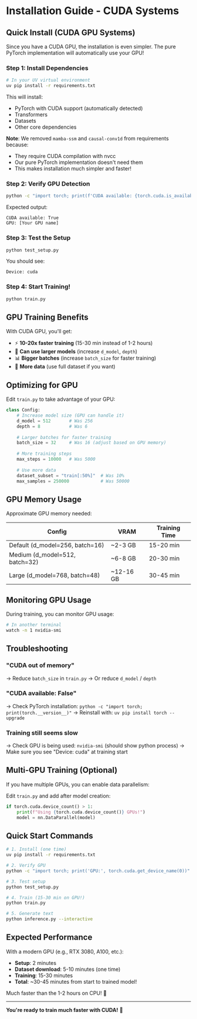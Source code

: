 # Installation Guide - CUDA Systems

## Quick Install (CUDA GPU Systems)

Since you have a CUDA GPU, the installation is even simpler. The pure PyTorch implementation will automatically use your GPU!

### Step 1: Install Dependencies

```bash
# In your UV virtual environment
uv pip install -r requirements.txt
```

This will install:
- PyTorch with CUDA support (automatically detected)
- Transformers
- Datasets
- Other core dependencies

**Note**: We removed `mamba-ssm` and `causal-conv1d` from requirements because:
- They require CUDA compilation with nvcc
- Our pure PyTorch implementation doesn't need them
- This makes installation much simpler and faster!

### Step 2: Verify GPU Detection

```bash
python -c "import torch; print(f'CUDA available: {torch.cuda.is_available()}'); print(f'GPU: {torch.cuda.get_device_name(0) if torch.cuda.is_available() else \"N/A\"}')"
```

Expected output:
```
CUDA available: True
GPU: [Your GPU name]
```

### Step 3: Test the Setup

```bash
python test_setup.py
```

You should see:
```
Device: cuda
```

### Step 4: Start Training!

```bash
python train.py
```

## GPU Training Benefits

With CUDA GPU, you'll get:
- ⚡ **10-20x faster training** (15-30 min instead of 1-2 hours)
- 🚀 **Can use larger models** (increase `d_model`, `depth`)
- 📊 **Bigger batches** (increase `batch_size` for faster training)
- 💪 **More data** (use full dataset if you want)

## Optimizing for GPU

Edit `train.py` to take advantage of your GPU:

```python
class Config:
    # Increase model size (GPU can handle it)
    d_model = 512       # Was 256
    depth = 8           # Was 6
    
    # Larger batches for faster training
    batch_size = 32     # Was 16 (adjust based on GPU memory)
    
    # More training steps
    max_steps = 10000   # Was 5000
    
    # Use more data
    dataset_subset = "train[:50%]"  # Was 10%
    max_samples = 250000            # Was 50000
```

## GPU Memory Usage

Approximate GPU memory needed:

| Config | VRAM | Training Time |
|--------|------|---------------|
| Default (d_model=256, batch=16) | ~2-3 GB | 15-20 min |
| Medium (d_model=512, batch=32) | ~6-8 GB | 20-30 min |
| Large (d_model=768, batch=48) | ~12-16 GB | 30-45 min |

## Monitoring GPU Usage

During training, you can monitor GPU usage:

```bash
# In another terminal
watch -n 1 nvidia-smi
```

## Troubleshooting

### "CUDA out of memory"
→ Reduce `batch_size` in `train.py`
→ Or reduce `d_model` / `depth`

### "CUDA available: False"
→ Check PyTorch installation: `python -c "import torch; print(torch.__version__)"`
→ Reinstall with: `uv pip install torch --upgrade`

### Training still seems slow
→ Check GPU is being used: `nvidia-smi` (should show python process)
→ Make sure you see "Device: cuda" at training start

## Multi-GPU Training (Optional)

If you have multiple GPUs, you can enable data parallelism:

Edit `train.py` and add after model creation:
```python
if torch.cuda.device_count() > 1:
    print(f"Using {torch.cuda.device_count()} GPUs!")
    model = nn.DataParallel(model)
```

## Quick Start Commands

```bash
# 1. Install (one time)
uv pip install -r requirements.txt

# 2. Verify GPU
python -c "import torch; print('GPU:', torch.cuda.get_device_name(0))"

# 3. Test setup
python test_setup.py

# 4. Train (15-30 min on GPU!)
python train.py

# 5. Generate text
python inference.py --interactive
```

## Expected Performance

With a modern GPU (e.g., RTX 3080, A100, etc.):
- **Setup**: 2 minutes
- **Dataset download**: 5-10 minutes (one time)
- **Training**: 15-30 minutes
- **Total**: ~30-45 minutes from start to trained model!

Much faster than the 1-2 hours on CPU! 🚀

---

**You're ready to train much faster with CUDA!** 🎉
